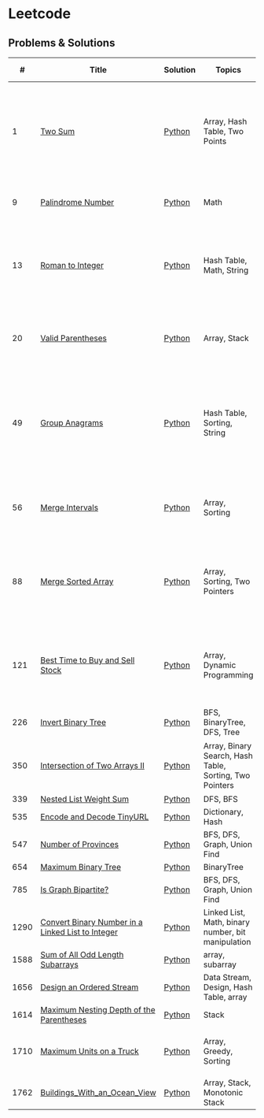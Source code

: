# Leetcode

## Problems & Solutions

| #    | Title                                                                                                                                 | Solution                                                                                                                                            | Topics                                                  | Base Idea(One line)                                                                                                                         |
| ---- | ------------------------------------------------------------------------------------------------------------------------------------- | --------------------------------------------------------------------------------------------------------------------------------------------------- | ------------------------------------------------------- | ------------------------------------------------------------------------------------------------------------------------------------------- |
| 1    | [Two Sum](https://leetcode.com/problems/two-sum/)                                                                                     | [Python](https://github.com/joohan-lee/Algorithm-Practice/blob/main/leetcode/1_Two%20Sum.md)                                                        | Array, Hash Table, Two Points                           | 1. Hash Table을 이용하여 O(1)으로 complement를 찾을 수 있는가 <br> 2. Sort and search withTwo pointers. Time: O(n) / Space: O(n)            |
| 9    | [Palindrome Number](https://leetcode.com/problems/palindrome-number/)                                                                 | [Python](https://github.com/joohan-lee/Algorithm-Practice/blob/main/leetcode/9_Palindrome%20Number.md)                                              | Math                                                    | 1. Are numbers same when it is reversed and not?                                                                                            |
| 13   | [Roman to Integer](https://leetcode.com/problems/roman-to-integer/)                                                                   | [Python](https://github.com/joohan-lee/Algorithm-Practice/blob/main/leetcode/13_Roman%20to%20Integer.md)                                            | Hash Table, Math, String                                | 1. 뒤 숫자보다 앞 숫자가 작으면 (뒤 숫자 - 앞 숫자)를 더해주어 계산한다는 규칙 발견 <br> 2. Hash Table 사용                                 |
| 20   | [Valid Parentheses](https://leetcode.com/problems/valid-parentheses/)                                                                 | [Python](https://github.com/joohan-lee/Algorithm-Practice/blob/main/leetcode/20_Valid%20Parentheses.md)                                             | Array, Stack                                            | 1. Stack<br> 2. Replace all parentheses with '', if empty then True, else False                                                             |
| 49   | [Group Anagrams](https://leetcode.com/problems/group-anagrams/)                                                                       | [Python](https://github.com/joohan-lee/Algorithm-Practice/blob/main/leetcode/49_Group%20Anagrams.md)                                                | Hash Table, Sorting, String                             | 1. sorting each string and let them key of hash table and let strings values of hash table.<br>(즉, 그룹 별로 hash table에 array를 만든다.) |
| 56   | [Merge Intervals](https://leetcode.com/problems/merge-intervals/)                                                                     | [Python](https://github.com/joohan-lee/Algorithm-Practice/blob/main/leetcode/56_Merge%20Intervals.md)                                               | Array, Sorting                                          | 1. sort the array by start time and when merging, choose latest end time.                                                                   |
| 88   | [Merge Sorted Array](https://leetcode.com/problems/merge-sorted-array/)                                                               | [Python](https://github.com/joohan-lee/Algorithm-Practice/blob/main/leetcode/88_Merge%20Sorted%20Array.md)                                          | Array, Sorting, Two Pointers                            | 1. nums1의 m 뒷부분에 nums2를 붙이고 sort <br> 2. 뒷 부분부터 채워서 array 중간 삽입 상황을 피한다                                          |
| 121  | [Best Time to Buy and Sell Stock](https://leetcode.com/problems/best-time-to-buy-and-sell-stock/)                                     | [Python](https://github.com/joohan-lee/Algorithm-Practice/blob/main/leetcode/121_Best%20Time%20to%20Buy%20and%20Sell%20Stock.md)                    | Array, Dynamic Programming                              | 1. bottom up DP (우리의 관심사인 Max profit(=OPT)을 가지고 업데이트해주는 것이 중요.)                                                       |
| 226  | [Invert Binary Tree](https://leetcode.com/problems/invert-binary-tree/)                                                               | [Python](https://github.com/joohan-lee/Algorithm-Practice/blob/main/leetcode/226_Invert%20Binary%20Tree.md)                                         | BFS, BinaryTree, DFS, Tree                              |                                                                                                                                             |
| 350  | [Intersection of Two Arrays II](https://leetcode.com/problems/intersection-of-two-arrays-ii/)                                         | [Python](https://github.com/joohan-lee/Algorithm-Practice/blob/main/leetcode/350_Intersection%20of%20Two%20Arrays%20II.md)                          | Array, Binary Search, Hash Table, Sorting, Two Pointers | 1. Dictionary(Hash Map)을 이용하여 intersection search                                                                                      |
| 339  | [Nested List Weight Sum](https://leetcode.com/problems/nested-list-weight-sum/)                                                       | [Python](https://github.com/joohan-lee/Algorithm-Practice/blob/main/leetcode/339_Nested%20List%20Weight%20Sum.md)                                   | DFS, BFS                                                |
| 535  | [Encode and Decode TinyURL](https://leetcode.com/problems/encode-and-decode-tinyurl/)                                                 | [Python](https://github.com/joohan-lee/Algorithm-Practice/blob/main/leetcode/535_Encode%20and%20Decode%20TinyURL.md)                                | Dictionary, Hash                                        |
| 547  | [Number of Provinces](https://leetcode.com/problems/number-of-provinces/)                                                             | [Python](https://github.com/joohan-lee/Algorithm-Practice/blob/main/leetcode/547_Number%20of%20Provinces.md)                                        | BFS, DFS, Graph, Union Find                             |
| 654  | [Maximum Binary Tree](https://leetcode.com/problems/maximum-binary-tree/)                                                             | [Python](https://github.com/joohan-lee/Algorithm-Practice/blob/main/leetcode/654_Maximum%20Binary%20Tree.md)                                        | BinaryTree                                              |
| 785  | [Is Graph Bipartite?](https://leetcode.com/problems/is-graph-bipartite/)                                                              | [Python](https://github.com/joohan-lee/Algorithm-Practice/blob/main/leetcode/785_Is%20Graph%20Bipartite.md)                                         | BFS, DFS, Graph, Union Find                             |
| 1290 | [Convert Binary Number in a Linked List to Integer](https://leetcode.com/problems/convert-binary-number-in-a-linked-list-to-integer/) | [Python](https://github.com/joohan-lee/Algorithm-Practice/blob/main/leetcode/1290_Convert%20Binary%20Number%20in%20a%20Linked%20List%20to%20Int.md) | Linked List, Math, binary number, bit manipulation      |
| 1588 | [Sum of All Odd Length Subarrays](https://leetcode.com/problems/sum-of-all-odd-length-subarrays/)                                     | [Python](https://github.com/joohan-lee/Algorithm-Practice/blob/main/leetcode/1588_Sum%20of%20All%20Odd%20Length%20Subarrays.md)                     | array, subarray                                         |
| 1656 | [Design an Ordered Stream](https://leetcode.com/problems/design-an-ordered-stream/)                                                   | [Python](https://github.com/joohan-lee/Algorithm-Practice/blob/main/leetcode/1656_Design%20an%20Ordered%20Stream.md)                                | Data Stream, Design, Hash Table, array                  |
| 1614 | [Maximum Nesting Depth of the Parentheses](https://leetcode.com/problems/maximum-nesting-depth-of-the-parentheses/)                   | [Python](https://github.com/joohan-lee/Algorithm-Practice/blob/main/leetcode/1614_Maximum%20Nesting%20Depth%20of%20the%20Parentheses.md)            | Stack                                                   |
| 1710 | [Maximum Units on a Truck](https://leetcode.com/problems/maximum-units-on-a-truck/)                                                   | [Python](https://github.com/joohan-lee/Algorithm-Practice/blob/main/leetcode/1710_Maximum%20Units%20on%20a%20Truck.md)                              | Array, Greedy, Sorting                                  | 1.리스트 두번째 값을 기준으로 정렬 후 greedy로 채워나가기.                                                                                  |
| 1762 | [Buildings_With_an_Ocean_View](https://leetcode.com/problems/buildings-with-an-ocean-view/)                                           | [Python](https://github.com/joohan-lee/Algorithm-Practice/blob/main/leetcode/1762_Buildings_With_an_Ocean_View.ipynb)                               | Array, Stack, Monotonic Stack                           |
